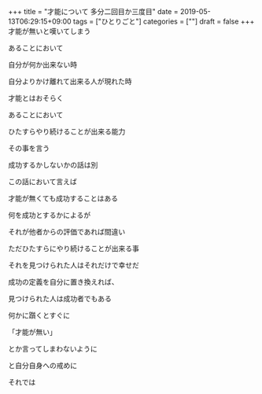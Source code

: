 +++
title = "才能について 多分二回目か三度目"
date = 2019-05-13T06:29:15+09:00
tags = ["ひとりごと"]
categories = [""]
draft = false
+++
才能が無いと嘆いてしまう

あることにおいて

自分が何か出来ない時

自分よりかけ離れて出来る人が現れた時

才能とはおそらく

あることにおいて

ひたすらやり続けることが出来る能力

その事を言う

成功するかしないかの話は別

この話において言えば

才能が無くても成功することはある

何を成功とするかによるが

それが他者からの評価であれば間違い


ただひたすらにやり続けることが出来る事

それを見つけられた人はそれだけで幸せだ

成功の定義を自分に置き換えれば、

見つけられた人は成功者でもある

何かに躓くとすぐに

「才能が無い」

とか言ってしまわないように

と自分自身への戒めに

それでは
